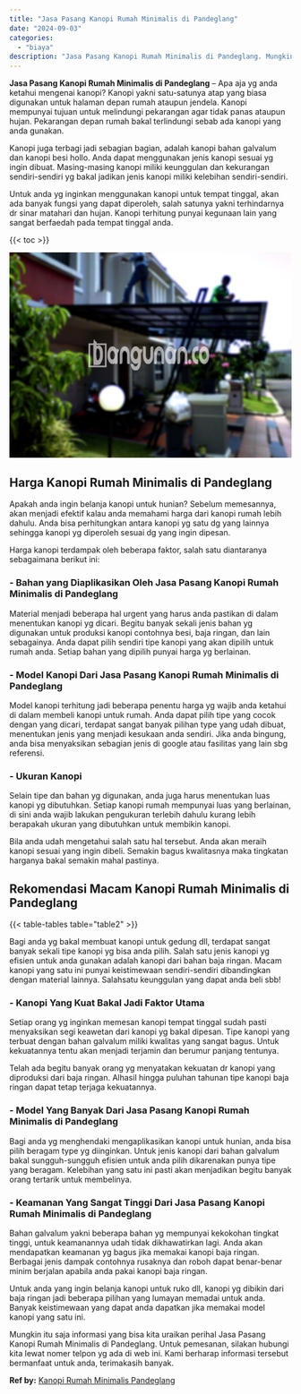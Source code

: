 ```yaml
---
title: "Jasa Pasang Kanopi Rumah Minimalis di Pandeglang"
date: "2024-09-03"
categories: 
  - "biaya"
description: "Jasa Pasang Kanopi Rumah Minimalis di Pandeglang. Mungkin itu saja informasi yang bisa kita uraikan perihal Jasa Pasang Kanopi Rumah Minimalis di Pandeglang...."
---
```


**Jasa Pasang Kanopi Rumah Minimalis di Pandeglang** – Apa aja yg anda ketahui mengenai kanopi? Kanopi yakni satu-satunya atap yang biasa digunakan untuk halaman depan rumah ataupun jendela. Kanopi mempunyai tujuan untuk melindungi pekarangan agar tidak panas ataupun hujan. Pekarangan depan rumah bakal terlindungi sebab ada kanopi yang anda gunakan.

Kanopi juga terbagi jadi sebagian bagian, adalah kanopi bahan galvalum dan kanopi besi hollo. Anda dapat menggunakan jenis kanopi sesuai yg ingin dibuat. Masing-masing kanopi miliki keunggulan dan kekurangan sendiri-sendiri yg bakal jadikan jenis kanopi miliki kelebihan sendiri-sendiri.

Untuk anda yg inginkan menggunakan kanopi untuk tempat tinggal, akan ada banyak fungsi yang dapat diperoleh, salah satunya yakni terhindarnya dr sinar matahari dan hujan. Kanopi terhitung punyai kegunaan lain yang sangat berfaedah pada tempat tinggal anda.

{{< toc >}}

![Jasa Pasang Kanopi Rumah Minimalis di Pandeglang](/images/harga-kanopi-minimalis-47.png)

## Harga Kanopi Rumah Minimalis di Pandeglang

Apakah anda ingin belanja kanopi untuk hunian? Sebelum memesannya, akan menjadi efektif kalau anda memahami harga dari kanopi rumah lebih dahulu. Anda bisa perhitungkan antara kanopi yg satu dg yang lainnya sehingga kanopi yg diperoleh sesuai dg yang ingin dipesan.

Harga kanopi terdampak oleh beberapa faktor, salah satu diantaranya sebagaimana berikut ini:

### \- Bahan yang Diaplikasikan Oleh Jasa Pasang Kanopi Rumah Minimalis di Pandeglang

Material menjadi beberapa hal urgent yang harus anda pastikan di dalam menentukan kanopi yg dicari. Begitu banyak sekali jenis bahan yg digunakan untuk produksi kanopi contohnya besi, baja ringan, dan lain sebagainya. Anda dapat pilih sendiri tipe kanopi yang akan dipilih untuk rumah anda. Setiap bahan yang dipilih punyai harga yg berlainan.

### \- Model Kanopi Dari Jasa Pasang Kanopi Rumah Minimalis di Pandeglang

Model kanopi terhitung jadi beberapa penentu harga yg wajib anda ketahui di dalam membeli kanopi untuk rumah. Anda dapat pilih tipe yang cocok dengan yang dicari, terdapat sangat banyak pilihan type yang udah dibuat, menentukan jenis yang menjadi kesukaan anda sendiri. Jika anda bingung, anda bisa menyaksikan sebagian jenis di google atau fasilitas yang lain sbg referensi.

### \- Ukuran Kanopi

Selain tipe dan bahan yg digunakan, anda juga harus menentukan luas kanopi yg dibutuhkan. Setiap kanopi rumah mempunyai luas yang berlainan, di sini anda wajib lakukan pengukuran terlebih dahulu kurang lebih berapakah ukuran yang dibutuhkan untuk membikin kanopi.

Bila anda udah mengetahui salah satu hal tersebut. Anda akan meraih kanopi sesuai yang ingin dibeli. Semakin bagus kwalitasnya maka tingkatan harganya bakal semakin mahal pastinya.

## Rekomendasi Macam Kanopi Rumah Minimalis di Pandeglang

{{< table-tables table="table2" >}}

Bagi anda yg bakal membuat kanopi untuk gedung dll, terdapat sangat banyak sekali tipe kanopi yg bisa anda pilih. Salah satu jenis kanopi yg efisien untuk anda gunakan adalah kanopi dari bahan baja ringan. Macam kanopi yang satu ini punyai keistimewaan sendiri-sendiri dibandingkan dengan material lainnya. Salahsatu keunggulan yang dapat anda beli sbb!

### \- Kanopi Yang Kuat Bakal Jadi Faktor Utama

Setiap orang yg inginkan memesan kanopi tempat tinggal sudah pasti menyaksikan segi keawetan dari kanopi yg bakal dipesan. Tipe kanopi yang terbuat dengan bahan galvalum miliki kwalitas yang sangat bagus. Untuk kekuatannya tentu akan menjadi terjamin dan berumur panjang tentunya.

Telah ada begitu banyak orang yg menyatakan kekuatan dr kanopi yang diproduksi dari baja ringan. Alhasil hingga puluhan tahunan tipe kanopi baja ringan dapat tetap terjaga kekuatannya.

### \- Model Yang Banyak Dari Jasa Pasang Kanopi Rumah Minimalis di Pandeglang

Bagi anda yg menghendaki mengaplikasikan kanopi untuk hunian, anda bisa pilih beragam type yg diinginkan. Untuk jenis kanopi dari bahan galvalum bakal sungguh-sungguh efisien untuk anda pilih dikarenakan punya tipe yang beragam. Kelebihan yang satu ini pasti akan menjadikan begitu banyak orang tertarik untuk membelinya.

### \- Keamanan Yang Sangat Tinggi Dari Jasa Pasang Kanopi Rumah Minimalis di Pandeglang

Bahan galvalum yakni beberapa bahan yg mempunyai kekokohan tingkat tinggi, untuk keamanannya udah tidak dikhawatirkan lagi. Anda akan mendapatkan keamanan yg bagus jika memakai kanopi baja ringan. Berbagai jenis dampak contohnya rusaknya dan roboh dapat benar-benar minim berjalan apabila anda pakai kanopi baja ringan.

Untuk anda yang ingin belanja kanopi untuk ruko dll, kanopi yg dibikin dari baja ringan jadi beberapa pilihan yang lumayan memadai untuk anda. Banyak keistimewaan yang dapat anda dapatkan jika memakai model kanopi yang satu ini.

Mungkin itu saja informasi yang bisa kita uraikan perihal Jasa Pasang Kanopi Rumah Minimalis di Pandeglang. Untuk pemesanan, silakan hubungi kita lewat nomer telpon yg ada di web ini. Kami berharap informasi tersebut bermanfaat untuk anda, terimakasih banyak.

**Ref by:**  [Kanopi Rumah Minimalis Pandeglang](https://id.wikipedia.org/wiki/Kanopi)
